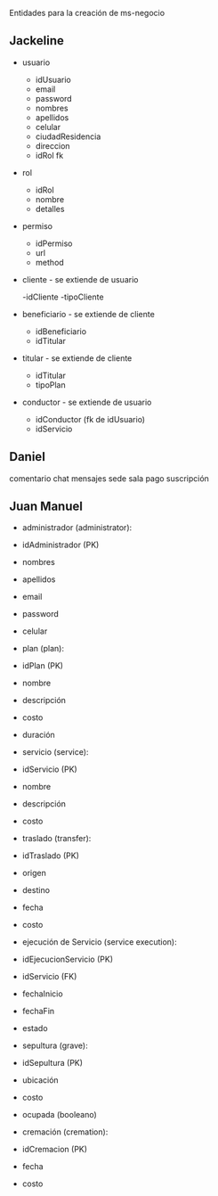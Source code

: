 Entidades para la creación de ms-negocio

## Jackeline

- usuario

  - idUsuario
  - email
  - password
  - nombres
  - apellidos
  - celular
  - ciudadResidencia
  - direccion
  - idRol fk

- rol

  - idRol
  - nombre
  - detalles

- permiso

  - idPermiso
  - url
  - method

- cliente - se extiende de usuario

  -idCliente
  -tipoCliente

- beneficiario - se extiende de cliente

  - idBeneficiario
  - idTitular

- titular - se extiende de cliente

  - idTitular
  - tipoPlan

- conductor - se extiende de usuario

  - idConductor (fk de idUsuario)
  - idServicio

## Daniel

comentario
chat
mensajes
sede
sala
pago
suscripción

## Juan Manuel

- administrador (administrator):

- idAdministrador (PK)
- nombres
- apellidos
- email
- password
- celular

- plan (plan):

- idPlan (PK)
- nombre
- descripción
- costo
- duración

- servicio (service):

- idServicio (PK)
- nombre
- descripción
- costo

- traslado (transfer):

- idTraslado (PK)
- origen
- destino
- fecha
- costo

- ejecución de Servicio (service execution):

- idEjecucionServicio (PK)
- idServicio (FK)
- fechaInicio
- fechaFin
- estado

- sepultura (grave):

- idSepultura (PK)
- ubicación
- costo
- ocupada (booleano)

- cremación (cremation):

- idCremacion (PK)
- fecha
- costo
